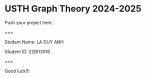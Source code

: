 # USTH Graph Theory 2024-2025

Push your project here.

===

Student Name: LA DUY ANH

Student ID: 22BI13016

===

Good luck!!!
